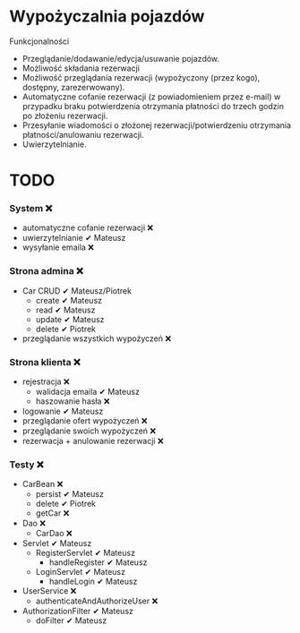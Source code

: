# Wypożyczalnia pojazdów

Funkcjonalności

- Przeglądanie/dodawanie/edycja/usuwanie pojazdów.
- Możliwość składania rezerwacji
- Możliwość przeglądania rezerwacji (wypożyczony (przez kogo), dostępny, zarezerwowany).
- Automatyczne cofanie rezerwacji (z powiadomieniem przez e-mail) w przypadku braku potwierdzenia otrzymania płatności do trzech godzin po złożeniu rezerwacji.
- Przesyłanie wiadomości o złożonej rezerwacji/potwierdzeniu otrzymania płatności/anulowaniu rezerwacji.
- Uwierzytelnianie.

# TODO
### System ❌
 - automatyczne cofanie rezerwacji ❌
 - uwierzytelnianie ✔ Mateusz
 - wysyłanie emaila ❌
### Strona admina ❌
 - Car CRUD ✔ Mateusz/Piotrek
   - create ✔ Mateusz
   - read ✔ Mateusz
   - update ✔ Mateusz
   - delete ✔ Piotrek
 - przeglądanie wszystkich wypożyczeń ❌
### Strona klienta ❌
 - rejestracja ❌
   - walidacja emaila ✔ Mateusz
   - haszowanie hasła ❌
 - logowanie ✔ Mateusz
 - przeglądanie ofert wypożyczeń ❌
 - przeglądanie swoich wypożyczeń ❌
 - rezerwacja + anulowanie rezerwacji ❌
### Testy ❌
 - CarBean ❌
   - persist ✔ Mateusz
   - delete ✔ Piotrek
   - getCar ❌
 - Dao ❌
   - CarDao ❌
 - Servlet ✔ Mateusz
   - RegisterServlet ✔ Mateusz
     - handleRegister ✔ Mateusz
   - LoginServlet ✔ Mateusz
     - handleLogin ✔ Mateusz
 - UserService ❌
   - authenticateAndAuthorizeUser ❌
 - AuthorizationFilter ✔ Mateusz
   - doFilter ✔ Mateusz 